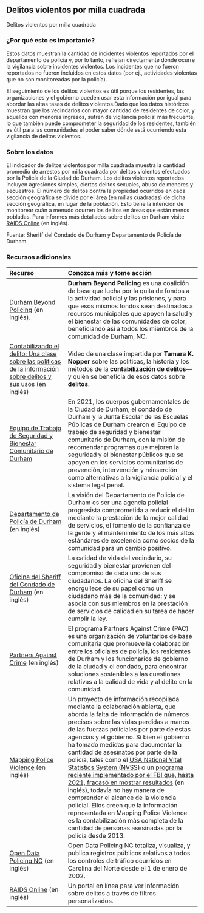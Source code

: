﻿## Delitos violentos por milla cuadrada
Delitos violentos por milla cuadrada

### ¿Por qué esto es importante?
Estos datos muestran la cantidad de incidentes violentos reportados por el departamento de policía y, por lo tanto, reflejan directamente dónde ocurre la vigilancia sobre incidentes violentos. Los incidentes que no fueron reportados no fueron incluidos en estos datos (por ej., actividades violentas que no son monitoreadas por la policía).

El seguimiento de los delitos violentos es útil porque los residentes, las organizaciones y el gobierno pueden usar esta información por igual para abordar las altas tasas de delitos violentos.Dado que los datos históricos muestran que los vecindarios con mayor cantidad de residentes de color, y aquellos con menores ingresos, sufren de vigilancia policial más frecuente, lo que también puede comprometer la seguridad de los residentes, también es útil para las comunidades el poder saber dónde está ocurriendo esta vigilancia de delitos violentos.

### Sobre los datos
El indicador de delitos violentos por milla cuadrada muestra la cantidad promedio de arrestos por milla cuadrada por delitos violentos efectuados por la Policía de la Ciudad de Durham. Los delitos violentos reportados incluyen agresiones simples, ciertos delitos sexuales, abuso de menores y secuestros. El número de delitos contra la propiedad ocurridos en cada sección geográfica se divide por el área (en millas cuadradas) de dicha sección geográfica, en lugar de la población. Esto tiene la intención de monitorear cuán a menudo ocurren los delitos en áreas que están menos pobladas. Para informes más detallados sobre delitos en Durham visite [RAIDS Online](https://communitycrimemap.com/) (en inglés).

Fuente: Sheriff del Condado de Durham y Departamento de Policía de Durham


### Recursos adicionales


| Recurso                                                                                                       | Conozca más y tome acción                                                                                                                                                                                                                                                                                                                                                                                                                                                                                                                                                                                                            | 
|:---------------------------------------------------------------------------------------------------------------|:--------------------------------------------------------------------------------------------------------------------------------------------------------------------------------------------------------------------------------------------------------------------------------------------------------------------------------------------------------------------------------------------------------------------------------------------------------------------------------------------------------------------------------------------------------------------------------------------------------------------------------------|
| [Durham Beyond Policing](https://durhambeyondpolicing.org/) (en inglés).                                                                                     | **Durham Beyond Policing** es una coalición de base que lucha por la quita de fondos a la actividad policial y las prisiones, y para que esos mismos fondos sean destinados a recursos municipales que apoyen la salud y el bienestar de las comunidades de color, beneficiando así a todos los miembros de la comunidad de Durham, NC.                                                                                                                                                                                                                                                                                                                                                                                      |
| [Contabilizando el delito: Una clase sobre las políticas de la información sobre delitos y sus usos](https://www.youtube.com/watch?v=I0tE96ICNF0) (en inglés)                                       | Video de una clase impartida por **Tamara K. Nopper** sobre las políticas, la historia y los métodos de la **contabilización de delitos**—y quién se beneficia de esos datos sobre **delitos**.                                                                                                                                                                                                                                                                                                                                                                                                                                                                                    |
| [Equipo de Trabajo de Seguridad y Bienestar Comunitario de Durham](https://durhamnc.gov/4448/Community-Safety-Wellness-Task-Force) | En 2021, los cuerpos gubernamentales de la Ciudad de Durham, el condado de Durham y la Junta Escolar de las Escuelas Públicas de Durham crearon el Equipo de trabajo de seguridad y bienestar comunitario de Durham, con la misión de recomendar programas que mejoren la seguridad y el bienestar públicos que se apoyen en los servicios comunitarios de prevención, intervención y reinserción como alternativas a la vigilancia policial y el sistema legal penal.                                                                                                                                                                                                                                   |
| [Departamento de Policía de Durham](http://durhamnc.gov/149/Police-Department) (en inglés)                                          | La visión del Departamento de Policía de Durham es ser una agencia policial progresista comprometida a reducir el delito mediante la prestación de la mejor calidad de servicios, el fomento de la confianza de la gente y el mantenimiento de los más altos estándares de excelencia como socios de la comunidad para un cambio positivo.                                                                                                                                                                                                                                                                                                                                            |
| [Oficina del Sheriff del Condado de Durham](http://dconc.gov/government/departments-f-z/sheriff-s-office) (en inglés)            | La calidad de vida del vecindario, su seguridad y bienestar provienen del compromiso de cada uno de sus ciudadanos. La oficina del Sheriff se enorgullece de su papel como un ciudadano más de la comunidad; y se asocia con sus miembros en la prestación de servicios de calidad en su tarea de hacer cumplir la ley.                                                                                                                                                                                                                                                                                                                                                  |
| [Partners Against Crime](http://durhamnc.gov/201/Partners-Against-Crime) (en inglés)                                       | El programa Partners Against Crime (PAC) es una organización de voluntarios de base comunitaria que promueve la colaboración entre los oficiales de policía, los residentes de Durham y los funcionarios de gobierno de la ciudad y el condado, para encontrar soluciones sostenibles a las cuestiones relativas a la calidad de vida y al delito en la comunidad.                                                                                                                                                                                                                                                                                                                                              |
| [Mapping Police Violence](https://mappingpoliceviolence.org/) (en inglés)                                                  | Un proyecto de información recopilada mediante la colaboración abierta, que aborda la falta de información de números precisos sobre las vidas perdidas a manos de las fuerzas policiales por parte de estas agencias y el gobierno. Si bien el gobierno ha tomado medidas para documentar la cantidad de asesinatos por parte de la policía, tales como el [USA National Vital Statistics System (NVSS)](https://www.cdc.gov/nchs/nvss/index.htm) o un [programa reciente implementado por el FBI que, hasta 2021, fracasó en mostrar resultados](https://www.theguardian.com/us-news/2021/may/17/fbi-police-use-of-force-data-records) (en inglés), todavía no hay manera de comprender el alcance de la violencia policial. Ellos creen que la información representada en Mapping Police Violence es la contabilización más completa de la cantidad de personas asesinadas por la policía desde 2013. |
| [Open Data Policing NC](https://opendatapolicingnc.com/) (en inglés)                                                       |Open Data Policing NC totaliza, visualiza, y publica registros públicos relativos a todos los controles de tráfico ocurridos en Carolina del Norte desde el 1 de enero de 2002.|
| [RAIDS Online](http://raidsonline.com) (en inglés)                                                                         |Un portal en línea para ver información sobre delitos a través de filtros personalizados.|
